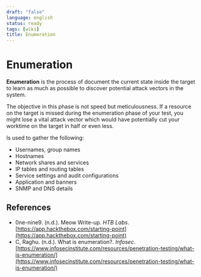 ```yaml
---
draft: "false"
language: english
status: ready
tags: [wiki]
title: Enumeration
---
```


# Enumeration

**Enumeration** is the process of document the current state inside the target to learn as much as possible to discover potential attack vectors in the system.

The objective in this phase is not speed but meticulousness. If a resource on the target is missed during the enumeration phase of your test, you might lose a vital attack vector which would have potentially cut your worktime on the target in half or even less.

Is used to gather the following:

- Usernames, group names
- Hostnames
- Network shares and services
- IP tables and routing tables
- Service settings and audit configurations
- Application and banners
- SNMP and DNS details

## References

- 0ne-nine9. (n.d.). <span class="reference-title">Meow Write-up</span>. _HTB Labs_.[https://app.hackthebox.com/starting-point](https://app.hackthebox.com/starting-point)
- C, Raghu. (n.d.). <span class="reference-title">What is enumeration?</span>. _Infosec_. [https://www.infosecinstitute.com/resources/penetration-testing/what-is-enumeration/](https://www.infosecinstitute.com/resources/penetration-testing/what-is-enumeration/)
